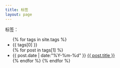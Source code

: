 ```yaml
---
title: 标签
layout: page
---
```


标签：

<ul class="listing">
{% for tags in site.tags %}
  <li class="listing-seperator" id="{{ tags[0] }}">{{ tags[0] }}</li>
{% for post in tags[1] %}
  <li class="listing-item">
  <time datetime="{{ post.date | date:"%Y-%m-%d" }}">{{ post.date | date:"%Y-%m-%d" }}</time>
  <a href="{{ post.url }}" title="{{ post.title }}">{{ post.title }}</a>
  </li>
{% endfor %}
{% endfor %}
</ul>